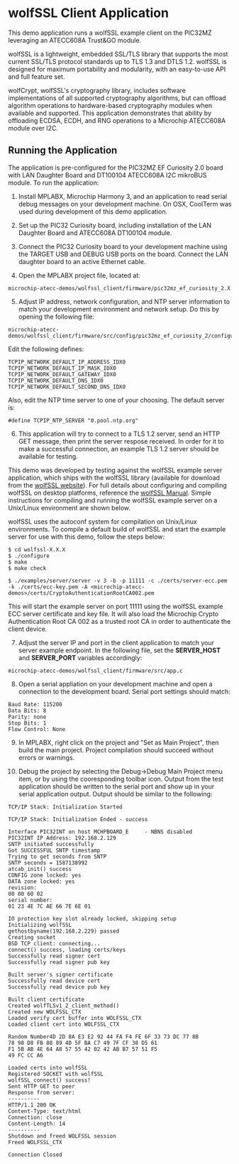 # wolfSSL Client Application

This demo application runs a wolfSSL example client on the PIC32MZ
leveraging an ATECC608A Trust&GO module.

wolfSSL is a lightweight, embedded SSL/TLS library that supports the most
current SSL/TLS protocol standards up to TLS 1.3 and DTLS 1.2. wolfSSL is
designed for maximum portability and modularity, with an easy-to-use API and
full feature set.

wolfCrypt, wolfSSL's cryptography library, includes software implementations
of all supported cryptography algorithms, but can offload algorithm operations
to hardware-based cryptography modules when available and supported. This
application demonstrates that ability by offloading ECDSA, ECDH, and RNG
operations to a Microchip ATECC608A module over I2C.

## Running the Application

The application is pre-configured for the PIC32MZ EF Curiosity 2.0 board
with LAN Daughter Board and DT100104 ATECC608A I2C mikroBUS module. To run
the application:

1. Install MPLABX, Microchip Harmony 3, and an application to read serial
debug messages on your development machine. On OSX, CoolTerm was used during
development of this demo application.

2. Set up the PIC32 Curiosity board, including installation of the LAN
Daughter Board and ATECC608A DT100104 module.

3. Connect the PIC32 Curiosity board to your development machine using the
TARGET USB and DEBUG USB ports on the board. Connect the LAN daughter board
to an active Ethernet cable.

4. Open the MPLABX project file, located at:

```
microchip-atecc-demos/wolfssl_client/firmware/pic32mz_ef_curiosity_2.X
```

5. Adjust IP address, network configuration, and NTP server information to
match your development environment and network setup. Do this by opening the
following file:

```
microchip-atecc-demos/wolfssl_client/firmware/src/config/pic32mz_ef_curiosity_2/configuration.h
```

Edit the following defines:

```
TCPIP_NETWORK_DEFAULT_IP_ADDRESS_IDX0
TCPIP_NETWORK_DEFAULT_IP_MASK_IDX0
TCPIP_NETWORK_DEFAULT_GATEWAY_IDX0
TCPIP_NETWORK_DEFAULT_DNS_IDX0
TCPIP_NETWORK_DEFAULT_SECOND_DNS_IDX0
```

Also, edit the NTP time server to one of your choosing. The default server is:

```
#define TCPIP_NTP_SERVER "0.pool.ntp.org"
```

6. This application will try to connect to a TLS 1.2 server, send an HTTP
GET message, then print the server respose received. In order for it to make
a successful connection, an example TLS 1.2 server should be available for
testing.

This demo was developed by testing against the wolfSSL example
server application, which ships with the wolfSSL library (available for
download from the [wolfSSL website](https://www.wolfssl.com)). For full
details about configuring and compiling wolfSSL on desktop platforms, reference
the [wolfSSL Manual](https://www.wolfssl.com/docs/wolfssl-manual/). Simple
instructions for compiling and running the wolfSSL example server on a
Unix/Linux environment are shown below.

wolfSSL uses the autoconf system for compilation on Unix/Linux environments. To
compile a default build of wolfSSL and start the example server for use with
this demo, follow the steps below:

```
$ cd wolfssl-X.X.X
$ ./configure
$ make
$ make check

$ ./examples/server/server -v 3 -b -p 11111 -c ./certs/server-ecc.pem -k ./certs/ecc-key.pem -A <microchip-atecc-demos>/certs/CryptoAuthenticationRootCA002.pem
```

This will start the example server on port 11111 using the wolfSSL example ECC
server certificate and key file. It will also load the Microchip Crypto
Authentication Root CA 002 as a trusted root CA in order to authenticate the
client device.

7. Adjust the server IP and port in the client application to match your
server example endpoint. In the following file, set the **SERVER_HOST** and
**SERVER_PORT** variables accordingly:

```
microchip-atecc-demos/wolfssl_client/firmware/src/app.c
```

8. Open a serial appliation on your development machine and open a connection
to the development board. Serial port settings should match:

```
Baud Rate: 115200
Data Bits: 8
Parity: none
Stop Bits: 1
Flow Control: None
```

9. In MPLABX, right click on the project and "Set as Main Project", then
build the main project. Project compilation should succeed without errors
or warnings.

10. Debug the project by selecting the Debug->Debug Main Project menu item,
or by using the cooresponding toolbar icon. Output from the test application
should be written to the serial port and show up in your serial application
output.  Output should be similar to the following:

```
TCP/IP Stack: Initialization Started

TCP/IP Stack: Initialization Ended - success

Interface PIC32INT on host MCHPBOARD_E     - NBNS disabled
PIC32INT IP Address: 192.168.2.129
SNTP initiated successfully
Got SUCCESSFUL SNTP timestamp
Trying to get seconds from SNTP
SNTP seconds = 1587138992
atcab_init() success
CONFIG zone locked: yes
DATA zone locked: yes
revision:
00 00 60 02
serial number:
01 23 4E 7C AE 66 7E 6E 01

IO protection key slot already locked, skipping setup
Initializing wolfSSL
gethostbyname(192.168.2.229) passed
Creating socket
BSD TCP client: connecting...
connect() success, loading certs/keys
Successfully read signer cert
Successfully read signer pub key

Built server's signer certificate
Successfully read device cert
Successfully read device pub key

Built client certificate
Created wolfTLSv1_2_client_method()
Created new WOLFSSL_CTX
Loaded verify cert buffer into WOLFSSL_CTX
Loaded client cert into WOLFSSL_CTX

Random Number4D 2D 8A E3 E2 92 44 FA F4 FE 6F 33 73 DC 77 8B
78 98 D8 FB 88 89 4D 5F BA C7 49 7F CF 38 D5 61
F1 5B AB 4E 64 A8 57 55 42 02 42 AB B7 57 51 F5
49 FC CC A6

Loaded certs into wolfSSL
Registered SOCKET with wolfSSL
wolfSSL_connect() success!
Sent HTTP GET to peer
Response from server:
----------
HTTP/1.1 200 OK
Content-Type: text/html
Connection: close
Content-Length: 14
----------
Shutdown and freed WOLFSSL session
Freed WOLFSSL_CTX

Connection Closed
```

